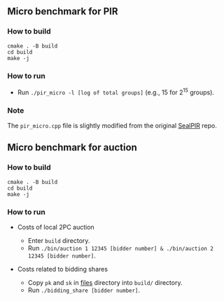 ## Micro benchmark for PIR
### How to build
```
cmake . -B build
cd build
make -j
```

### How to run
+ Run `./pir_micro -l [log of total groups]` (e.g., 15 for $2^{15}$ groups).

### Note
The `pir_micro.cpp` file is slightly modified from the original
[SealPIR](https://github.com/microsoft/SealPIR) repo.

## Micro benchmark for auction
### How to build
```
cmake . -B build
cd build
make -j
```

### How to run
+ Costs of local 2PC auction
    + Enter `build` directory.
    + Run `./bin/auction 1 12345 [bidder number] & ./bin/auction 2 12345 [bidder
      number]`.

+ Costs related to bidding shares
    + Copy `pk` and `sk` in [files](../files/) directory into `build/` directory.
    + Run `./bidding_share [bidder number]`.